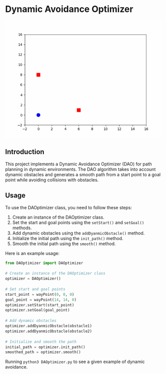 # Dynamic Avoidance Optimizer
![输入图片说明](gif_test.gif)
## Introduction
This project implements a Dynamic Avoidance Optimizer (DAO) for path planning in dynamic environments. The DAO algorithm takes into account dynamic obstacles and generates a smooth path from a start point to a goal point while avoiding collisions with obstacles.

## Usage
To use the DAOptimizer class, you need to follow these steps:

1. Create an instance of the DAOptimizer class.
2. Set the start and goal points using the `setStart()` and `setGoal()` methods.
3. Add dynamic obstacles using the `addDyanmicObstacle()` method.
4. Initialize the initial path using the `init_path()` method.
5. Smooth the initial path using the `smooth()` method.

Here is an example usage:

```python
from DAOptimizer import DAOptimizer

# Create an instance of the DAOptimizer class
optimizer = DAOptimizer()

# Set start and goal points
start_point = wayPoint(0, 0, 0)
goal_point = wayPoint(14, 14, 0)
optimizer.setStart(start_point)
optimizer.setGoal(goal_point)

# Add dynamic obstacles
optimizer.addDyanmicObstacle(obstacle1)
optimizer.addDyanmicObstacle(obstacle2)

# Initialize and smooth the path
initial_path = optimizer.init_path()
smoothed_path = optimizer.smooth()
```
Running `python3 DAOptimizer.py` to see a given example of dynamic avoidance.
 